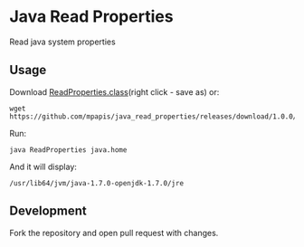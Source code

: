 # Java Read Properties

Read java system properties

## Usage

Download [ReadProperties.class](https://github.com/mpapis/java_read_properties/releases/download/1.0.0/ReadProperties.class)(right click - save as) or:

    wget https://github.com/mpapis/java_read_properties/releases/download/1.0.0/ReadProperties.class

Run:

    java ReadProperties java.home

And it will display:

    /usr/lib64/jvm/java-1.7.0-openjdk-1.7.0/jre

## Development

Fork the repository and open pull request with changes.
